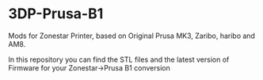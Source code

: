 # 3DP-Prusa-B1
Mods for Zonestar Printer, based on Original Prusa MK3, Zaribo, haribo and AM8.

In this repository you can find the STL files and the latest version of Firmware for your Zonestar->Prusa B1 conversion
